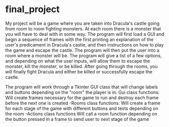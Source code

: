  # final_project
My project will be a game where you are taken into Dracula's castle going from room to room fighting monsters.
At each room there is a monster that you will have to deal with in some way. 
The program will first load a GUI and begin a sequence of frames with the first printing an explanation of the user's predicament in Dracula's castle, and then instructions on how to play the game and escape the castle. 
The program will then put the user into a room where a monster will be. 
The program will give a list of a few options, and depending on what the user inputs, will allow them to escape the monster, kill the monster, or be killed. 
After going through the rooms, you will finally fight Dracula and either be killed or successfully escape the castle.

The program will work through a Tkinter GUI class that will change labels and buttons depending on the "room" the player is in.
Gui class functions:
 Will create frames necessary for the game to run and destroy each frame before the next one is created
-Rooms class functions:
 Will create a frame for each stage of the game with different buttons and texts depending on the room
-Actions class functions
 Will call a room function depending on the button pressed in a frame to send user to next stage of the game

